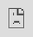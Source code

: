 <html>
  <body>
    <H1>Try it Yourself</h1>
    <embed src='https://replit.com/@PriyanshuLanjew/adv1' frameborder='0' scrolling='no' width='100%' height='100%' style='position:absolute;top:0;left:0;' />
    <h1>Largest Number Using Unique Digits</h1><hr>
    <p>Project to read a string of Numbers and scan unique digits in string and then using these unique digits to generate largest number and return that number.(Without using array.</p>
    <hr>
    <h3> Input :</h3>
    <li> A string of Numbers :</li>
    <h3> Output :</h3>
    <li> 1<sup>st</sup> line : list of all unique digits of inputted string.</li>
    <li> 2<sup>nd</sup> line : Largest number Possible using unique digits of inputted string.</li>
    <hr>
    <h2>Test Case 1 :</h2>
    <b> Input :</b> <br>
    &nbsp;&nbsp;&nbsp;&nbsp;&nbsp;&nbsp;&nbsp;&nbsp;242856<br>
    <b> Output :</b><br>
    &nbsp;&nbsp;&nbsp;&nbsp;&nbsp;&nbsp;&nbsp;&nbsp;2  4  5  6  8<br>
    &nbsp;&nbsp;&nbsp;&nbsp;&nbsp;&nbsp;&nbsp;&nbsp;86542<br><hr>
    <h2>Test Case 2 :</h2>
    <b> Input :</b> <br>
    &nbsp;&nbsp;&nbsp;&nbsp;&nbsp;&nbsp;&nbsp;&nbsp;9835654758<br>
    <b> Output :</b><br>
    &nbsp;&nbsp;&nbsp;&nbsp;&nbsp;&nbsp;&nbsp;&nbsp;3  4  5  6  7  8  9<br>
    &nbsp;&nbsp;&nbsp;&nbsp;&nbsp;&nbsp;&nbsp;&nbsp;9876543<br><hr>
    <h2>Test Case 3 :</h2>
    <b> Input :</b> <br>
    &nbsp;&nbsp;&nbsp;&nbsp;&nbsp;&nbsp;&nbsp;&nbsp;1576628963248526985247796598746132987451349879461326897654154951986512487984651649854321498641268897432486389<br>
    <b> Output :</b><br>
    &nbsp;&nbsp;&nbsp;&nbsp;&nbsp;&nbsp;&nbsp;&nbsp;1  2  3  4  5  6  7  8  9<br>
    &nbsp;&nbsp;&nbsp;&nbsp;&nbsp;&nbsp;&nbsp;&nbsp;987654321<br><hr>
  </body>
  </html>
  
    
